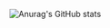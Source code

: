 ![Anurag's GitHub stats](https://github-readme-stats.vercel.app/api?username=KSnie&show_icons=true&theme=dracula)
